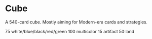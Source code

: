 # Cube

A 540-card cube. Mostly aiming for Modern-era cards and strategies.

75 white/blue/black/red/green
100 multicolor
15 artifact
50 land
